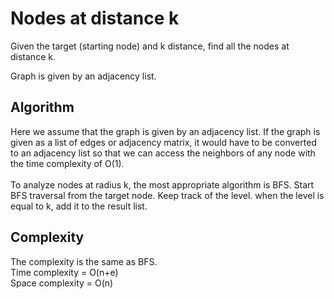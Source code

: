 <h1>Nodes at distance k</h1>
Given the target (starting node) and k distance, find all the nodes at distance k.<br>

Graph is given by an adjacency list.

<h2>Algorithm</h2>
Here we assume that the graph is given by an adjacency list. If the graph is given as a list of edges or adjacency matrix, it would have to be converted to an adjacency list so that we can access the neighbors of any node with the time complexity of O(1).
<br>
<br>
To analyze nodes at radius k, the most appropriate algorithm is BFS. Start BFS traversal from the target node. Keep track of the level. when the level is equal to k, add it to the result list.
<h2>Complexity</h2>
The complexity is the same as BFS.<br>
Time complexity = O(n+e) <br>
Space complexity = O(n) 